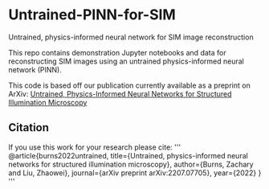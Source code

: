 # Untrained-PINN-for-SIM
Untrained, physics-informed neural network for SIM image reconstruction

This repo contains demonstration Jupyter notebooks and data for reconstructing SIM images using an untrained physics-informed neural network (PINN).

This code is based off our publication currently available as a preprint on ArXiv:
[Untrained, Physics-Informed Neural Networks for Structured Illumination Microscopy](https://arxiv.org/abs/2207.07705)

## Citation
If you use this work for your research please cite:
'''
@article{burns2022untrained,
  title={Untrained, physics-informed neural networks for structured illumination microscopy},
  author={Burns, Zachary and Liu, Zhaowei},
  journal={arXiv preprint arXiv:2207.07705},
  year={2022}
}
'''
